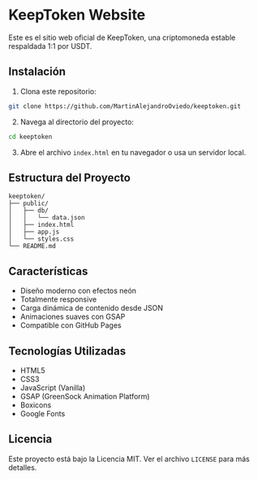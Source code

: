 # KeepToken Website

Este es el sitio web oficial de KeepToken, una criptomoneda estable respaldada 1:1 por USDT.

## Instalación

1. Clona este repositorio:
```bash
git clone https://github.com/MartinAlejandroOviedo/keeptoken.git
```

2. Navega al directorio del proyecto:
```bash
cd keeptoken
```

3. Abre el archivo `index.html` en tu navegador o usa un servidor local.

## Estructura del Proyecto

```
keeptoken/
├── public/
│   ├── db/
│   │   └── data.json
│   ├── index.html
│   ├── app.js
│   └── styles.css
└── README.md
```

## Características

- Diseño moderno con efectos neón
- Totalmente responsive
- Carga dinámica de contenido desde JSON
- Animaciones suaves con GSAP
- Compatible con GitHub Pages

## Tecnologías Utilizadas

- HTML5
- CSS3
- JavaScript (Vanilla)
- GSAP (GreenSock Animation Platform)
- Boxicons
- Google Fonts

## Licencia

Este proyecto está bajo la Licencia MIT. Ver el archivo `LICENSE` para más detalles. 
